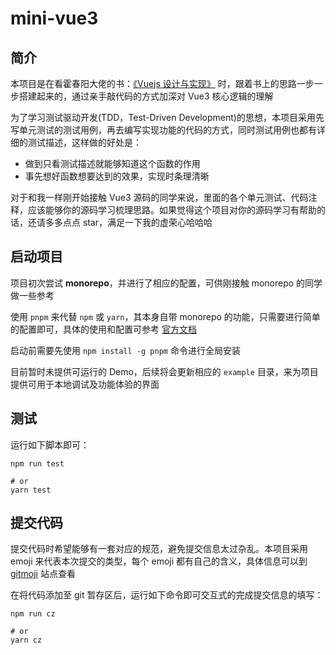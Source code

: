 # mini-vue3

## 简介

本项目是在看霍春阳大佬的书：[《Vuejs 设计与实现》](https://book.douban.com/subject/35768338/) 时，跟着书上的思路一步一步搭建起来的，通过亲手敲代码的方式加深对 Vue3 核心逻辑的理解

为了学习测试驱动开发(TDD，Test-Driven Development)的思想，本项目采用先写单元测试的测试用例，再去编写实现功能的代码的方式，同时测试用例也都有详细的测试描述，这样做的好处是：

- 做到只看测试描述就能够知道这个函数的作用
- 事先想好函数想要达到的效果，实现时条理清晰

对于和我一样刚开始接触 Vue3 源码的同学来说，里面的各个单元测试、代码注释，应该能够你的源码学习梳理思路。如果觉得这个项目对你的源码学习有帮助的话，还请多多点点 star，满足一下我的虚荣心哈哈哈

## 启动项目

项目初次尝试 **monorepo**，并进行了相应的配置，可供刚接触 monorepo 的同学做一些参考

使用 `pnpm` 来代替 `npm` 或 `yarn`，其本身自带 monorepo 的功能，只需要进行简单的配置即可，具体的使用和配置可参考 [官方文档](https://pnpm.io/)

启动前需要先使用 `npm install -g pnpm` 命令进行全局安装

目前暂时未提供可运行的 Demo，后续将会更新相应的 `example` 目录，来为项目提供可用于本地调试及功能体验的界面

## 测试

运行如下脚本即可：

```shell
npm run test

# or
yarn test
```

## 提交代码

提交代码时希望能够有一套对应的规范，避免提交信息太过杂乱。本项目采用 emoji 来代表本次提交的类型，每个 emoji 都有自己的含义，具体信息可以到 [gitmoji](https://gitmoji.dev/) 站点查看

在将代码添加至 git 暂存区后，运行如下命令即可交互式的完成提交信息的填写：

```shell
npm run cz

# or
yarn cz
```
